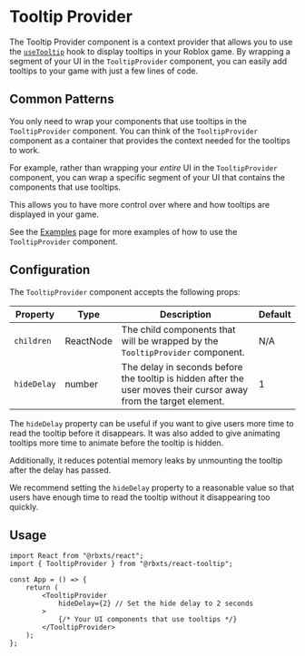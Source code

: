 # Tooltip Provider

The Tooltip Provider component is a context provider that allows you to use the [`useTooltip`](/docs/tooltip/useTooltip) hook to display tooltips in your Roblox game. By wrapping a segment of your UI in the `TooltipProvider` component, you can easily add tooltips to your game with just a few lines of code.

## Common Patterns

You only need to wrap your components that use tooltips in the `TooltipProvider` component. You can think of the `TooltipProvider` component as a container that provides the context needed for the tooltips to work.

For example, rather than wrapping your _entire_ UI in the `TooltipProvider` component, you can wrap a specific segment of your UI that contains the components that use tooltips.

This allows you to have more control over where and how tooltips are displayed in your game.

See the [Examples](/docs/installation) page for more examples of how to use the `TooltipProvider` component.

## Configuration

The `TooltipProvider` component accepts the following props:

| Property    | Type      | Description                                                                                                       | Default |
| ----------- | --------- | ----------------------------------------------------------------------------------------------------------------- | ------- |
| `children`  | ReactNode | The child components that will be wrapped by the `TooltipProvider` component.                                     | N/A     |
| `hideDelay` | number    | The delay in seconds before the tooltip is hidden after the user moves their cursor away from the target element. | 1       |

The `hideDelay` property can be useful if you want to give users more time to read the tooltip before it disappears. It was also added to give animating tooltips more time to animate before the tooltip is hidden.

Additionally, it reduces potential memory leaks by unmounting the tooltip after the delay has passed.

We recommend setting the `hideDelay` property to a reasonable value so that users have enough time to read the tooltip without it disappearing too quickly.

## Usage

```tsx
import React from "@rbxts/react";
import { TooltipProvider } from "@rbxts/react-tooltip";

const App = () => {
	return (
		<TooltipProvider
			hideDelay={2} // Set the hide delay to 2 seconds
		>
			{/* Your UI components that use tooltips */}
		</TooltipProvider>
	);
};
```
